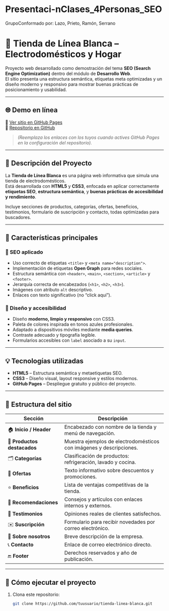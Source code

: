 # Presentaci-nClases_4Personas_SEO
GrupoConformado por: Lazo, Prieto, Ramón, Serrano
# 🛒 Tienda de Línea Blanca – Electrodomésticos y Hogar

Proyecto web desarrollado como demostración del tema **SEO (Search Engine Optimization)** dentro del módulo de **Desarrollo Web**.  
El sitio presenta una estructura semántica, etiquetas meta optimizadas y un diseño moderno y responsivo para mostrar buenas prácticas de posicionamiento y usabilidad.

---

## 🌐 **Demo en línea**
🔗 [Ver sitio en GitHub Pages](https://tuusuario.github.io/tienda-linea-blanca/)  
📂 [Repositorio en GitHub](https://github.com/tuusuario/tienda-linea-blanca)

> *(Reemplaza los enlaces con los tuyos cuando actives GitHub Pages en la configuración del repositorio).*

---

## 🧩 **Descripción del Proyecto**

La **Tienda de Línea Blanca** es una página web informativa que simula una tienda de electrodomésticos.  
Está desarrollada con **HTML5** y **CSS3**, enfocada en aplicar correctamente **etiquetas SEO**, **estructura semántica**, y **buenas prácticas de accesibilidad y rendimiento**.

Incluye secciones de productos, categorías, ofertas, beneficios, testimonios, formulario de suscripción y contacto, todas optimizadas para buscadores.

---

## 🚀 **Características principales**

### 🧠 SEO aplicado
- Uso correcto de etiquetas `<title>` y `<meta name="description">`.
- Implementación de etiquetas **Open Graph** para redes sociales.
- Estructura semántica con `<header>`, `<main>`, `<section>`, `<article>` y `<footer>`.
- Jerarquía correcta de encabezados (`<h1>`, `<h2>`, `<h3>`).
- Imágenes con atributo `alt` descriptivo.
- Enlaces con texto significativo (no “click aquí”).

### 🎨 Diseño y accesibilidad
- Diseño **moderno, limpio y responsivo** con CSS3.
- Paleta de colores inspirada en tonos azules profesionales.
- Adaptado a dispositivos móviles mediante **media queries**.
- Contraste adecuado y tipografía legible.
- Formularios accesibles con `label` asociado a su `input`.

---

## 💡 **Tecnologías utilizadas**
- **HTML5** – Estructura semántica y metaetiquetas SEO.  
- **CSS3** – Diseño visual, layout responsive y estilos modernos.  
- **GitHub Pages** – Despliegue gratuito y público del proyecto.

---

## 🧭 **Estructura del sitio**

| Sección | Descripción |
|----------|-------------|
| 🏠 **Inicio / Header** | Encabezado con nombre de la tienda y menú de navegación. |
| 🧊 **Productos destacados** | Muestra ejemplos de electrodomésticos con imágenes y descripciones. |
| 🗂️ **Categorías** | Clasificación de productos: refrigeración, lavado y cocina. |
| 💸 **Ofertas** | Texto informativo sobre descuentos y promociones. |
| ⭐ **Beneficios** | Lista de ventajas competitivas de la tienda. |
| 📖 **Recomendaciones** | Consejos y artículos con enlaces internos y externos. |
| 💬 **Testimonios** | Opiniones reales de clientes satisfechos. |
| ✉️ **Suscripción** | Formulario para recibir novedades por correo electrónico. |
| 🏢 **Sobre nosotros** | Breve descripción de la empresa. |
| 📞 **Contacto** | Enlace de correo electrónico directo. |
| 🔚 **Footer** | Derechos reservados y año de publicación. |

---

## 🧰 **Cómo ejecutar el proyecto**

1. Clona este repositorio:
   ```bash
   git clone https://github.com/tuusuario/tienda-linea-blanca.git
